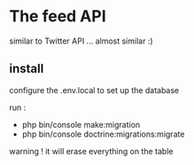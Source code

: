 # The feed API
similar to Twitter API ... almost similar :)

## install
configure the .env.local to set up the database

run :
- php bin/console make:migration
- php bin/console doctrine:migrations:migrate

warning ! it will erase everything on the table